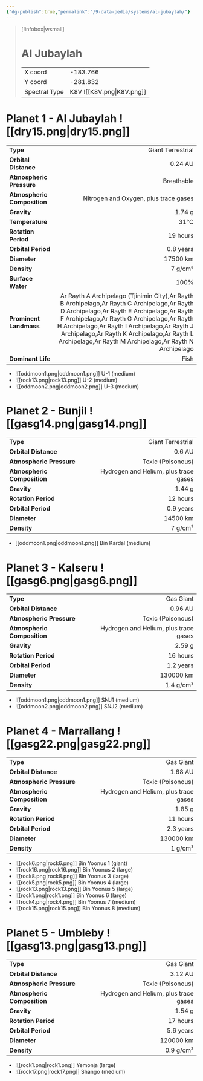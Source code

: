 ```yaml
---
{"dg-publish":true,"permalink":"/9-data-pedia/systems/al-jubaylah/"}
---
```


> [!infobox|wsmall]
> # Al Jubaylah
> | | |
> | - | - |
> | X coord | -183.766 |
> | Y coord| -281.832 |
> | Spectral Type | K8V ![[K8V.png\|K8V.png]] |

# Planet 1 - Al Jubaylah ![[dry15.png\|dry15.png]]
|                             |                           |
| --------------------------- | -------------------------:|
| **Type**                    |             Giant Terrestrial |
| **Orbital Distance**        |   0.24 AU |
| **Atmospheric Pressure**    |       Breathable |
| **Atmospheric Composition** |      Nitrogen and Oxygen, plus trace gases |
| **Gravity**                 |        1.74 g |
| **Temperature**             |    31°C |
| **Rotation Period**         |  19 hours |
| **Orbital Period** | 0.8 years |
| **Diameter**                |      17500 km | 
| **Density**                 |    7 g/cm³ |
| **Surface Water**           |           100% | 
| **Prominent Landmass**      |         Ar Rayth A Archipelago (Tjinimin City),Ar Rayth B Archipelago,Ar Rayth C Archipelago,Ar Rayth D Archipelago,Ar Rayth E Archipelago,Ar Rayth F Archipelago,Ar Rayth G Archipelago,Ar Rayth H Archipelago,Ar Rayth I Archipelago,Ar Rayth J Archipelago,Ar Rayth K Archipelago,Ar Rayth L Archipelago,Ar Rayth M Archipelago,Ar Rayth N Archipelago | 
| **Dominant Life**           |         Fish |



- ![[oddmoon1.png\|oddmoon1.png]] U-1 (medium)
- ![[rock13.png\|rock13.png]] U-2 (medium)
- ![[oddmoon2.png\|oddmoon2.png]] U-3 (medium)


# Planet 2 - Bunjil ![[gasg14.png\|gasg14.png]]
|                             |                           |
| --------------------------- | -------------------------:|
| **Type**                    |             Giant Terrestrial |
| **Orbital Distance**        |   0.6 AU |
| **Atmospheric Pressure**    |       Toxic (Poisonous) |
| **Atmospheric Composition** |      Hydrogen and Helium, plus trace gases |
| **Gravity**                 |        1.44 g |
| **Rotation Period**         |  12 hours |
| **Orbital Period** | 0.9 years |
| **Diameter**                |      14500 km | 
| **Density**                 |    7 g/cm³ |



- [[oddmoon1.png\|oddmoon1.png]] Bin Kardal (medium)

# Planet 3 - Kalseru ![[gasg6.png\|gasg6.png]]
|                             |                           |
| --------------------------- | -------------------------:|
| **Type**                    |             Gas Giant |
| **Orbital Distance**        |   0.96 AU |
| **Atmospheric Pressure**    |       Toxic (Poisonous) |
| **Atmospheric Composition** |      Hydrogen and Helium, plus trace gases |
| **Gravity**                 |        2.59 g |
| **Rotation Period**         |  16 hours |
| **Orbital Period** | 1.2 years |
| **Diameter**                |      130000 km | 
| **Density**                 |    1.4 g/cm³ |



- ![[oddmoon1.png\|oddmoon1.png]] SNJ1 (medium)
- ![[oddmoon2.png\|oddmoon2.png]] SNJ2 (medium)


# Planet 4 - Marrallang ![[gasg22.png\|gasg22.png]]
|                             |                           |
| --------------------------- | -------------------------:|
| **Type**                    |             Gas Giant |
| **Orbital Distance**        |   1.68 AU |
| **Atmospheric Pressure**    |       Toxic (Poisonous) |
| **Atmospheric Composition** |      Hydrogen and Helium, plus trace gases |
| **Gravity**                 |        1.85 g |
| **Rotation Period**         |  11 hours |
| **Orbital Period** | 2.3 years |
| **Diameter**                |      130000 km | 
| **Density**                 |    1 g/cm³ |



- ![[rock6.png\|rock6.png]] Bin Yoonus 1 (giant)
- ![[rock16.png\|rock16.png]] Bin Yoonus 2 (large)
- ![[rock8.png\|rock8.png]] Bin Yoonus 3 (large)
- ![[rock5.png\|rock5.png]] Bin Yoonus 4 (large)
- ![[rock13.png\|rock13.png]] Bin Yoonus 5 (large)
- ![[rock1.png\|rock1.png]] Bin Yoonus 6 (large)
- ![[rock4.png\|rock4.png]] Bin Yoonus 7 (medium)
- ![[rock15.png\|rock15.png]] Bin Yoonus 8 (medium)


# Planet 5 - Umbleby ![[gasg13.png\|gasg13.png]]
|                             |                           |
| --------------------------- | -------------------------:|
| **Type**                    |             Gas Giant |
| **Orbital Distance**        |   3.12 AU |
| **Atmospheric Pressure**    |       Toxic (Poisonous) |
| **Atmospheric Composition** |      Hydrogen and Helium, plus trace gases |
| **Gravity**                 |        1.54 g |
| **Rotation Period**         |  17 hours |
| **Orbital Period** | 5.6 years |
| **Diameter**                |      120000 km | 
| **Density**                 |    0.9 g/cm³ |



- ![[rock1.png\|rock1.png]] Yemonja (large)
- ![[rock17.png\|rock17.png]] Shango (medium)


